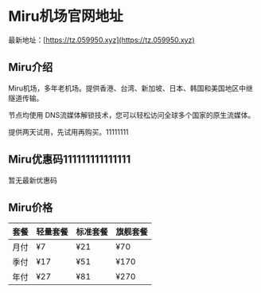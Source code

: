 # Miru机场官网地址

最新地址：[https://tz.059950.xyz](https://tz.059950.xyz)

## Miru介绍

Miru机场，多年老机场。提供香港、台湾、新加坡、日本、韩国和美国地区中继隧道传输。

节点均使用 DNS流媒体解锁技术，您可以轻松访问全球多个国家的原生流媒体。

提供两天试用，先试用再购买。11111111

## Miru优惠码111111111111111

暂无最新优惠码

## Miru价格

|套餐|轻量套餐|标准套餐|旗舰套餐|
|----|----|----|----|
|月付|¥7|¥21|¥70|
|季付|¥17|¥51|¥170|
|年付|¥27|¥81|¥270|


